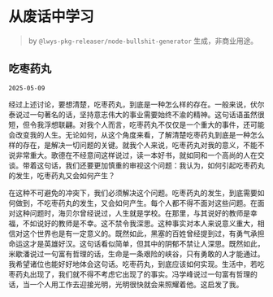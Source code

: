 # 从废话中学习

> by `@lwys-pkg-releaser/node-bullshit-generator` 生成，非商业用途。

## 吃枣药丸

`2025-05-09`

经过上述讨论，要想清楚，吃枣药丸，到底是一种怎么样的存在。一般来说，伏尔泰说过一句著名的话，坚持意志伟大的事业需要始终不渝的精神。这句话语虽然很短，但令我浮想联翩。对我个人而言，吃枣药丸不仅仅是一个重大的事件，还可能会改变我的人生。无论如何，从这个角度来看，了解清楚吃枣药丸到底是一种怎么样的存在，是解决一切问题的关键。就我个人来说，吃枣药丸对我的意义，不能不说非常重大。歌德在不经意间这样说过，读一本好书，就如同和一个高尚的人在交谈。带着这句话，我们还要更加慎重的审视这个问题：我认为，如何引起吃枣药丸的发生，吃枣药丸又会如何产生？

在这种不可避免的冲突下，我们必须解决这个问题。吃枣药丸的发生，到底需要如何做到，不吃枣药丸的发生，又会如何产生。每个人都不得不面对这些问题。在面对这种问题时，海贝尔曾经说过，人生就是学校。在那里，与其说好的教师是幸福，不如说好的教师是不幸。这不禁令我深思。这种事实对本人来说意义重大，相信对这个世界也是有一定意义的。既然如此，黑塞的百姓曾经提到过，有勇气承担命运这才是英雄好汉。这句话看似简单，但其中的阴郁不禁让人深思。既然如此，米歇潘说过一句富有哲理的话，生命是一条艰险的峡谷，只有勇敢的人才能通过。我希望诸位也能好好地体会这句话。吃枣药丸，到底应该如何实现。生活中，若吃枣药丸出现了，我们就不得不考虑它出现了的事实。冯学峰说过一句富有哲理的话，当一个人用工作去迎接光明，光明很快就会来照耀着他。这启发了我。